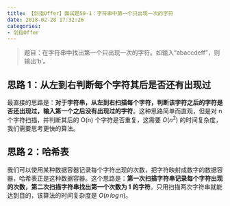 ```yaml
---
title: 【剑指Offer】面试题50-1：字符串中第一个只出现一次的字符
date: 2018-02-28 17:32:26
categories:
- 剑指Offer
---
```


> 题目：在字符串中找出第一个只出现一次的字符。如输入“abaccdeff”，则输出‘b’。

<!-- more -->

## 思路 1：从左到右判断每个字符其后是否还有出现过

最直接的思路是：**对于字符串，从左到右扫描每个字符，判断该字符之后的字符是否还出现过，输入第一个之后没有出现过的字符**。这种思路简单而直观，但是对 n 个字符扫描，并判断其后的 O(n) 个字符是否重复，这需要 $O(n^2)$ 的时间复杂度，我们需要思考更快的算法。

## 思路 2：哈希表

我们可以使用某种数据容器记录每个字符出现的次数，把字符映射成数字的数据容器，哈希表正是这种数据容器。这个思路是：**第一次扫描字符串记录每个字符出现的次数，第二次扫描字符串找出第一个次数为 1 的字符**。只用扫描两次字符串就能达到目的，该算法的时间复杂度是 $O(n\,log\,n)$。